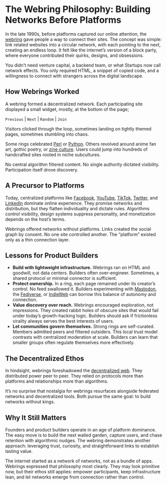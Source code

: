 # The Webring Philosophy: Building Networks Before Platforms

In the late 1990s, before platforms captured our online attention, the [webring](https://en.wikipedia.org/wiki/Webring) gave people a way to connect their sites. The concept was simple: link related websites into a circular network, with each pointing to the next, creating an endless loop. It felt like the internet’s version of a block party, where everyone contributed their quirks, designs, and obsessions.  

You didn’t need venture capital, a backend team, or what Startups now call network effects. You only required HTML, a snippet of copied code, and a willingness to connect with strangers across the digital landscape.  

## How Webrings Worked

A webring formed a decentralized network. Each participating site displayed a small widget, mostly, at the bottom of the page;

`Previous` \| `Next` \| `Random` \| `Join`

Visitors clicked through the loop, sometimes landing on tightly themed pages, sometimes stumbling into chaos.  

Some rings celebrated [Perl](https://en.wikipedia.org/wiki/Perl) or [Python](https://en.wikipedia.org/wiki/Python_(programming_language)). Others revolved around anime fan art, gothic poetry, or [zine culture](https://en.wikipedia.org/wiki/Zine). Users could jump into hundreds of handcrafted sites rooted in niche subcultures.  

No central algorithm filtered content. No single authority dictated visibility. Participation itself drove discovery.  

## A Precursor to Platforms

Today, centralized platforms like [Facebook](https://en.wikipedia.org/wiki/Facebook), [YouTube](https://en.wikipedia.org/wiki/YouTube), [TikTok](https://en.wikipedia.org/wiki/TikTok), [Twitter](https://en.wikipedia.org/wiki/Twitter), and [LinkedIn](https://en.wikipedia.org/wiki/LinkedIn) dominate online experience. They promise networks and distribution, but they flatten individuality and dictate rules. Algorithms control visibility, design systems suppress personality, and monetization depends on the host’s terms.  

Webrings offered networks without platforms. Links created the social graph by consent. No one site controlled another. The “platform” existed only as a thin connection layer.  

## Lessons for Product Builders

- **Build with lightweight infrastructure.** Webrings ran on HTML and goodwill, not data centers. Builders often over-engineer. Sometimes, a shared protocol or minimal connector is sufficient.  
- **Protect ownership.** In a ring, each page remained under its creator’s control. No feed swallowed it. Builders experimenting with [Mastodon](https://en.wikipedia.org/wiki/Mastodon_(social_network)), the [Fediverse](https://en.wikipedia.org/wiki/Fediverse), or [IndieWeb](https://en.wikipedia.org/wiki/IndieWeb) can borrow this balance of autonomy and connection.  
- **Value discovery over reach.** Webrings encouraged exploration, not impressions. They created rabbit holes of obscure sites that would fail under today’s growth-hacking logic. Builders should ask if frictionless virality always serves the best interests of users.  
- **Let communities govern themselves.** Strong rings are self-curated. Members admitted peers and filtered outsiders. This local trust model contrasts with centralized moderation at scale. Builders can learn that smaller groups often regulate themselves more effectively.  

## The Decentralized Ethos

In hindsight, webrings foreshadowed the [decentralized web](https://en.wikipedia.org/wiki/Decentralized_web). They distributed power peer to peer. They relied on protocols more than platforms and relationships more than algorithms.  

It’s no surprise that nostalgia for webrings resurfaces alongside federated networks and decentralized tools. Both pursue the same goal: to build networks without kings.  

## Why It Still Matters

Founders and product builders operate in an age of platform dominance. The easy move is to build the next walled garden, capture users, and chase retention with algorithmic nudges. The webring demonstrates another approach: leveraging trust, curiosity, and straightforward links to establish lasting value.  

The internet started as a network of networks, not as a bundle of apps. Webrings expressed that philosophy most clearly. They may look primitive now, but their ethos still applies: empower participants, keep infrastructure lean, and let networks emerge from connection rather than control. 